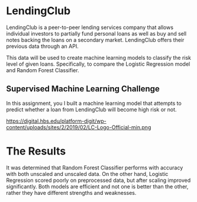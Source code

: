 # LendingClub

LendingClub is a peer-to-peer lending services company that allows individual investors to partially fund personal loans as well as buy and sell notes backing the loans on a secondary market. LendingClub offers their previous data through an API.

This data will be used to create machine learning models to classify the risk level of given loans. Specifically, to compare the Logistic Regression model and Random Forest Classifier.

## Supervised Machine Learning Challenge
In this assignment, you I built a machine learning model that attempts to predict whether a loan from LendingClub will become high risk or not.

https://digital.hbs.edu/platform-digit/wp-content/uploads/sites/2/2019/02/LC-Logo-Official-min.png


# The Results

It was determined that Random Forest Classifier performs with accuracy with both unscaled and unscaled data. On the other hand, Logistic Regression scored poorly on preprocessed data, but after scaling improved significantly. Both models are efficient and not one is better than the other, rather they have different strengths and weaknesses.
